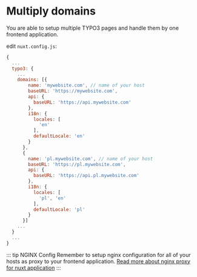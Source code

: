 # Multiply domains

You are able to setup multiple TYPO3 pages and handle them by one frontend application.

edit `nuxt.config.js`:

```js
{
  ...
  typo3: {
    ...
    domains: [{
        name: 'mywebsite.com', // name of your host
        baseURL: 'https://mywebsite.com',
        api: {
          baseURL: 'https://api.mywebsite.com'
        },
        i18n: {
          locales: [
            'en'
          ],
          defaultLocale: 'en'
        }
      },
      {
        name: 'pl.mywebsite.com', // name of your host
        baseURL: 'https://pl.mywebsite.com',
        api: {
          baseURL: 'https://api.pl.mywebsite.com'
        },
        i18n: {
          locales: [
            'pl', 'en'
          ],
          defaultLocale: 'pl'
        }
      }]
    ...
  }
  ...
}
```

::: tip NGINX Config
Remember to setup nginx configuration for all of your hosts as proxy to your frontend application. [Read more about nginx proxy for nuxt application](https://nuxtjs.org/faq/nginx-proxy/)
:::
